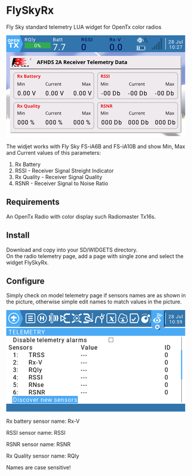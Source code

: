 # FlySkyRx
Fly Sky standard telemetry LUA widget for OpenTx color radios  

![Image](SupportFiles/screenshot.png "FlySkyRx")

The widjet works with Fly Sky FS-iA6B and FS-iA10B and show Min, Max and Current values of this parameters:

1. Rx Battery 
2. RSSI - Receiver Signal Streight Indicator
3. Rx Quality - Receiver Signal Quality
4. RSNR - Receiver Signal to Noise Ratio

Requirements
------------
An OpenTx Radio with color display such Radiomaster Tx16s.

Install
-------
Download and copy into your SD/WIDGETS directory.  
On the radio telemetry page, add a page with single zone and select the widget FlySkyRx.

Configure
---------

Simply check on model telemetry page if sensors names are as shown in the picture, otherwise simple edit names to match values in the picture.

![Image](SupportFiles/sensorsNames.png "Sensors Names")

Rx battery sensor name: Rx-V

RSSI sensor name: RSSI

RSNR sensor name: RSNR

Rx Quality sensor name: RQly

Names are case sensitive!
